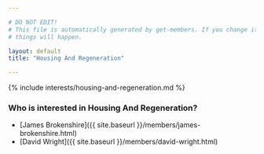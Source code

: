 ```yaml
---

# DO NOT EDIT!
# This file is automatically generated by get-members. If you change it, bad
# things will happen.

layout: default
title: "Housing And Regeneration"

---
```


{% include interests/housing-and-regeneration.md %}

### Who is interested in Housing And Regeneration?


* [James Brokenshire]({{ site.baseurl }}/members/james-brokenshire.html)
* [David Wright]({{ site.baseurl }}/members/david-wright.html)
